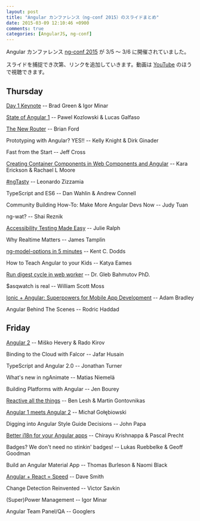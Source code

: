 ```yaml
---
layout: post
title: "Angular カンファレンス（ng-conf 2015）のスライドまとめ"
date: 2015-03-09 12:10:46 +0900
comments: true
categories: [AngularJS, ng-conf]
---
```


Angular カンファレンス [ng-conf 2015](http://www.ng-conf.org) が 3/5 〜 3/6 に開催されていました。

スライドを捕捉でき次第、リンクを追加していきます。動画は [YouTube](https://www.youtube.com/channel/UCm9iiIfgmVODUJxINecHQkA) のほうで視聴できます。

## Thursday

[Day 1 Keynote](https://docs.google.com/presentation/d/1d03YJ1gKhMZkV-87m9lsS_gnXASVDdSfYvuvzHIro6g/pub?start=false&loop=false&delayms=3000&slide=id.p)
-- Brad Green & Igor Minar

[State of Angular 1](https://docs.google.com/presentation/d/1_3JH2nlubaktyaKzWo7ikBP2QWzaK1w7IEfLDH_x3lU/edit#slide=id.p)
-- Pawel Kozlowski & Lucas Galfaso

[The New Router](https://docs.google.com/presentation/d/1UtlOESedCKC1bHnx0F0w8LzFzVh4BOMr9g6GfCSR-Lw/edit#slide=id.p)
-- Brian Ford

Prototyping with Angular? YES!!
-- Kelly Knight & Dirk Ginader

Fast from the Start
-- Jeff Cross

[Creating Container Components in Web Components and Angular](https://docs.google.com/presentation/d/1SZ05jFRF9Rfsrn39z5-vdyLbY37XZGEgQfZ1uIOaEEo/pub?start=false&loop=false#slide=id.g6326acee8_1314)
-- Kara Erickson & Rachael L Moore

[#ngTasty](http://zizzamia.github.io/building-high-performance-measurable-directives/)
-- Leonardo Zizzamia

TypeScript and ES6
-- Dan Wahlin & Andrew Connell

Community Building How-To: Make More Angular Devs Now
-- Judy Tuan

ng-wat?
-- Shai Reznik

[Accessibility Testing Made Easy](https://docs.google.com/presentation/d/1V8sRYKiEfXtD0fNYKHUQPAni70IpZxrRKuX0V4UHDD4/view#slide=id.p)
-- Julie Ralph

Why Realtime Matters
-- James Tamplin

[ng-model-options in 5 minutes](http://slides.com/kentcdodds/ng-model-options-in-5-minutes#/)
-- Kent C. Dodds

How to Teach Angular to your Kids
-- Katya Eames

[Run digest cycle in web worker](http://slides.com/bahmutov/run-digest-cycle-in-web-worker#/)
-- Dr. Gleb Bahmutov PhD.

$asqwatch is real
-- William Scott Moss

[Ionic + Angular: Superpowers for Mobile App Development](http://adamdbradley.github.io/ionic-present/#/)
-- Adam Bradley

Angular Behind The Scenes
-- Rodric Haddad


## Friday

[Angular 2](https://docs.google.com/presentation/d/1XoizA8Dm_S3SU1jYPERmgWVIbqjGOXolpF3Jm2b8xKA/edit#slide=id.p)
-- Miško Hevery & Rado Kirov

Binding to the Cloud with Falcor
-- Jafar Husain

TypeScript and Angular 2.0
-- Jonathan Turner

What's new in ngAnimate
-- Matias Niemelä

Building Platforms with Angular
-- Jen Bourey

[Reactive all the things](http://mgonto.github.io/reactive-all-the-things-talk/#1)
-- Ben Lesh & Martin Gontovnikas

[Angular 1 meets Angular 2](http://mzgol.github.io/slides/ng-1-meets-ng-2/#/)
-- Michał Gołębiowski

Digging into Angular Style Guide Decisions
-- John Papa

[Better i18n for your Angular apps](https://pascalprecht.github.io/slides/better-i18n-for-your-angular-apps/#/)
-- Chirayu Krishnappa & Pascal Precht

Badges? We don't need no stinkin' badges!
-- Lukas Ruebbelke & Geoff Goodman

Build an Angular Material App
-- Thomas Burleson & Naomi Black

[Angular + React = Speed](http://bit.ly/1Md6f8W)
-- Dave Smith

Change Detection Reinvented
-- Victor Savkin

(Super)Power Management
-- Igor Minar

Angular Team Panel/QA
-- Googlers

